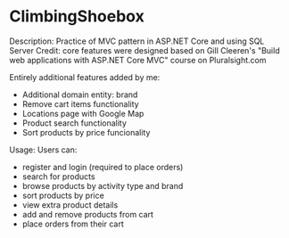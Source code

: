 # ClimbingShoebox
Description: Practice of MVC pattern in ASP.NET Core and using SQL Server
Credit: core features were designed based on Gill Cleeren's "Build web applications with ASP.NET Core MVC" course on Pluralsight.com

Entirely additional features added by me:
- Additional domain entity: brand
- Remove cart items functionality
- Locations page with Google Map 
- Product search functionality
- Sort products by price funcionality

Usage: Users can:
- register and login (required to place orders)
- search for products
- browse products by activity type and brand
- sort products by price
- view extra product details
- add and remove products from cart
- place orders from their cart

